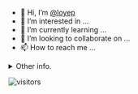- 👋 Hi, I’m [@loyep](https://github.com/loyep)
- 👀 I’m interested in ...
- 🌱 I’m currently learning ...
- 💞️ I’m looking to collaborate on ...
- 📫 How to reach me ...

<details>
  <summary>Other info.</summary>
  <br>

<!--START_SECTION:waka-->

```text
Vue.js           25 hrs 31 mins  █████████████████░░░░░░░░   68.12 %
TypeScript       7 hrs 14 mins   ████▓░░░░░░░░░░░░░░░░░░░░   19.31 %
JSON             2 hrs 40 mins   █▓░░░░░░░░░░░░░░░░░░░░░░░   07.16 %
JavaScript       1 hr 5 mins     ▓░░░░░░░░░░░░░░░░░░░░░░░░   02.93 %
YAML             31 mins         ▒░░░░░░░░░░░░░░░░░░░░░░░░   01.41 %
Markdown         9 mins          ░░░░░░░░░░░░░░░░░░░░░░░░░   00.44 %
```

<!--END_SECTION:waka-->

</details>

![visitors](https://visitor-badge.glitch.me/badge?page_id=loyep.loyep)
